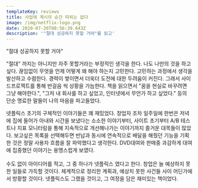 ```yaml
---
templateKey: reviews
title: 사업에 계시의 순간 따위는 없다
image: /img/netflix-logo.png
date: 2020-07-26T08:56:39.643Z
description: '"절대 성공하지 못할 거야"를 읽고'
---
```

"절대 성공하지 못할 거야"

"절대" 까지는 아니지만 자주 못할거라는 부정적인 생각을 한다. 나도 나만의 것을 하고 싶다. 끊임없이 무엇을 언제 어떻게 왜 해야 하는지 고민한다. 고민하는 과정에서 생각을 발산하고 수렴한다. 경력이 쌓이면서 더욱더 도전에 대한 두려움이 커진다. 그래서 사이드프로젝트를 통해 반걸음 씩 상황을 가늠한다. 책을 읽으면서 "꿈을 현실로 바꾸려면 그냥 해야한다.", "그저 내 회사를 하고 싶었고, 인터넷에서 무언가 하고 싶었다." 등의 단순 명료한 말들이 나의 마음을 파고들었다.

넷플릭스 초기의 구체적인 이야기들은 꽤 재밌었다. 창업자 조차 일주일에 한번은 저녁에 집에 들어가 아내와 시간을 보냈다는 소소한 이야기부터, 사이트 초기부터 A/B 테스트나 지표 모니터링을 통해 지속적으로 개선해나가는 이야기까지 즐거운 대목들이 많았다. 보고싶은 목록을 선택해두면 반납과 동시에 연속적으로 배달을 해줬던 기능을 기획한 것은 정말 사용자 흐름을 잘 파악했다고 생각한다. DVD대여와 판매중 과감하게 대여에 집중했던 이야기는 용맹스럽게 보였다. \
\
수도 없이 아이디어를 적고, 그 중 하나가 넷플릭스 였다고 한다. 창업은 늘 예상하지 못한 일들로 가득할 것이다. 체계적으로 정리한 계획과, 예상치 못한 사건들 사이 어딘가에서 방황할 것이다.  넷플릭스도 그랬을 것이고, 그 여정을 담은 재미있는 책이었다.